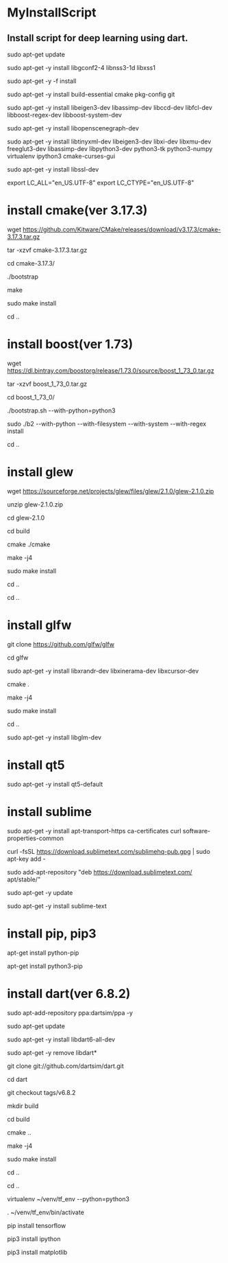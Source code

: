 # MyInstallScript
Install script for deep learning using dart.
-----------------------------------------------
sudo apt-get update

sudo apt-get -y install libgconf2-4 libnss3-1d libxss1

sudo apt-get -y -f install

sudo apt-get -y install build-essential cmake pkg-config git

sudo apt-get -y install libeigen3-dev libassimp-dev libccd-dev libfcl-dev libboost-regex-dev libboost-system-dev

sudo apt-get -y install libopenscenegraph-dev

sudo apt-get -y install libtinyxml-dev libeigen3-dev libxi-dev libxmu-dev freeglut3-dev libassimp-dev libpython3-dev python3-tk python3-numpy virtualenv ipython3 cmake-curses-gui

sudo apt-get -y install libssl-dev

export LC_ALL="en_US.UTF-8" export LC_CTYPE="en_US.UTF-8"

# install cmake(ver 3.17.3)
wget https://github.com/Kitware/CMake/releases/download/v3.17.3/cmake-3.17.3.tar.gz

tar -xzvf cmake-3.17.3.tar.gz

cd cmake-3.17.3/

./bootstrap

make

sudo make install

cd ..

# install boost(ver 1.73)
wget https://dl.bintray.com/boostorg/release/1.73.0/source/boost_1_73_0.tar.gz

tar -xzvf boost_1_73_0.tar.gz

cd boost_1_73_0/

./bootstrap.sh --with-python=python3

sudo ./b2 --with-python --with-filesystem --with-system --with-regex install

cd ..


# install glew
wget https://sourceforge.net/projects/glew/files/glew/2.1.0/glew-2.1.0.zip

unzip glew-2.1.0.zip

cd glew-2.1.0

cd build

cmake ./cmake

make -j4

sudo make install

cd ..

cd ..


# install glfw
git clone https://github.com/glfw/glfw

cd glfw

sudo apt-get -y install libxrandr-dev libxinerama-dev libxcursor-dev 

cmake .

make -j4

sudo make install

cd ..

sudo apt-get -y install libglm-dev


# install qt5
sudo apt-get -y install qt5-default


# install sublime
sudo apt-get -y install apt-transport-https ca-certificates curl software-properties-common

curl -fsSL https://download.sublimetext.com/sublimehq-pub.gpg | sudo apt-key add -

sudo add-apt-repository "deb https://download.sublimetext.com/ apt/stable/"

sudo apt-get -y update

sudo apt-get -y install sublime-text

# install pip, pip3
apt-get install python-pip

apt-get install python3-pip

# install dart(ver 6.8.2)
sudo apt-add-repository ppa:dartsim/ppa -y

sudo apt-get update

sudo apt-get -y install libdart6-all-dev

sudo apt-get -y remove libdart*

git clone git://github.com/dartsim/dart.git

cd dart

git checkout tags/v6.8.2

mkdir build

cd build

cmake ..

make -j4

sudo make install

cd ..

cd ..


virtualenv ~/venv/tf_env --python=python3

. ~/venv/tf_env/bin/activate

pip install tensorflow

pip3 install ipython

pip3 install matplotlib
